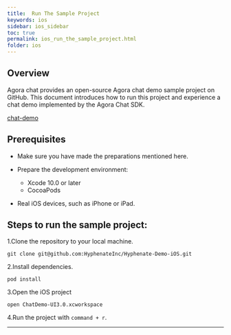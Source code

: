 ```yaml
---
title:  Run The Sample Project
keywords: ios
sidebar: ios_sidebar
toc: true
permalink: ios_run_the_sample_project.html
folder: ios
---
```


## Overview
Agora chat provides an open-source Agora chat demo sample project on GitHub. This document introduces how to run this project and experience a chat demo implemented by the Agora Chat SDK.

[chat-demo](https://github.com/HyphenateInc/Hyphenate-Demo-iOS)

## Prerequisites

- Make sure you have made the preparations mentioned here.
- Prepare the development environment:
  - Xcode 10.0 or later
  - CocoaPods

- Real iOS devices, such as iPhone or iPad.


## Steps to run the sample project:

1.Clone the repository to your local machine.

```
git clone git@github.com:HyphenateInc/Hyphenate-Demo-iOS.git
```

2.Install dependencies.

```
pod install
```

3.Open the iOS project 

```
open ChatDemo-UI3.0.xcworkspace
```

4.Run the project with `command + r`.

------------------------------------------------------------------------


